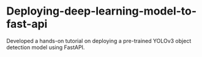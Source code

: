 # Deploying-deep-learning-model-to-fast-api
Developed a hands-on tutorial on deploying a pre-trained YOLOv3 object detection model using FastAPI. 
